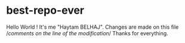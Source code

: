 # best-repo-ever
Hello World ! It's me "Haytam BELHAJ".
Changes are made on this file 
/*comments on the line of the modification*/
Thanks for everything.
